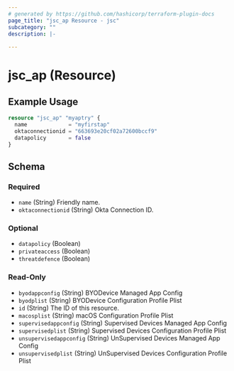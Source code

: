 ```yaml
---
# generated by https://github.com/hashicorp/terraform-plugin-docs
page_title: "jsc_ap Resource - jsc"
subcategory: ""
description: |-
  
---
```


# jsc_ap (Resource)



## Example Usage

```terraform
resource "jsc_ap" "myaptry" {
  name             = "myfirstap"
  oktaconnectionid = "663693e20cf02a72600bccf9"
  datapolicy       = false
}
```

<!-- schema generated by tfplugindocs -->
## Schema

### Required

- `name` (String) Friendly name.
- `oktaconnectionid` (String) Okta Connection ID.

### Optional

- `datapolicy` (Boolean)
- `privateaccess` (Boolean)
- `threatdefence` (Boolean)

### Read-Only

- `byodappconfig` (String) BYODevice Managed App Config
- `byodplist` (String) BYODevice Configuration Profile Plist
- `id` (String) The ID of this resource.
- `macosplist` (String) macOS Configuration Profile Plist
- `supervisedappconfig` (String) Supervised Devices Managed App Config
- `supervisedplist` (String) Supervised Devices Configuration Profile Plist
- `unsupervisedappconfig` (String) UnSupervised Devices Managed App Config
- `unsupervisedplist` (String) UnSupervised Devices Configuration Profile Plist
